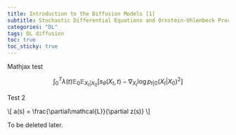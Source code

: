```yaml
---
title: Introduction to the Diffusion Models [1]
subtitle: Stochastic Differential Equations and Ornstein-Uhlenbeck Process
categories: "DL"
tags: DL diffusion
toc: true
toc_sticky: true
---
```


Mathjax test

$$ \int_{0}^{T}\lambda(t)\mathbb{E}_{0}\mathbb{E}_{X_{t}|X_{0}}\left[s_{\theta}(X_{t},t)-\nabla_{X_{t}}\log p_{t|0}(X_{t}|X_{0})^{2}\right] $$

Test 2

\\[ a(s) = \frac{\partial\mathcal{L}}{\partial z(s)} \\]

To be deleted later.